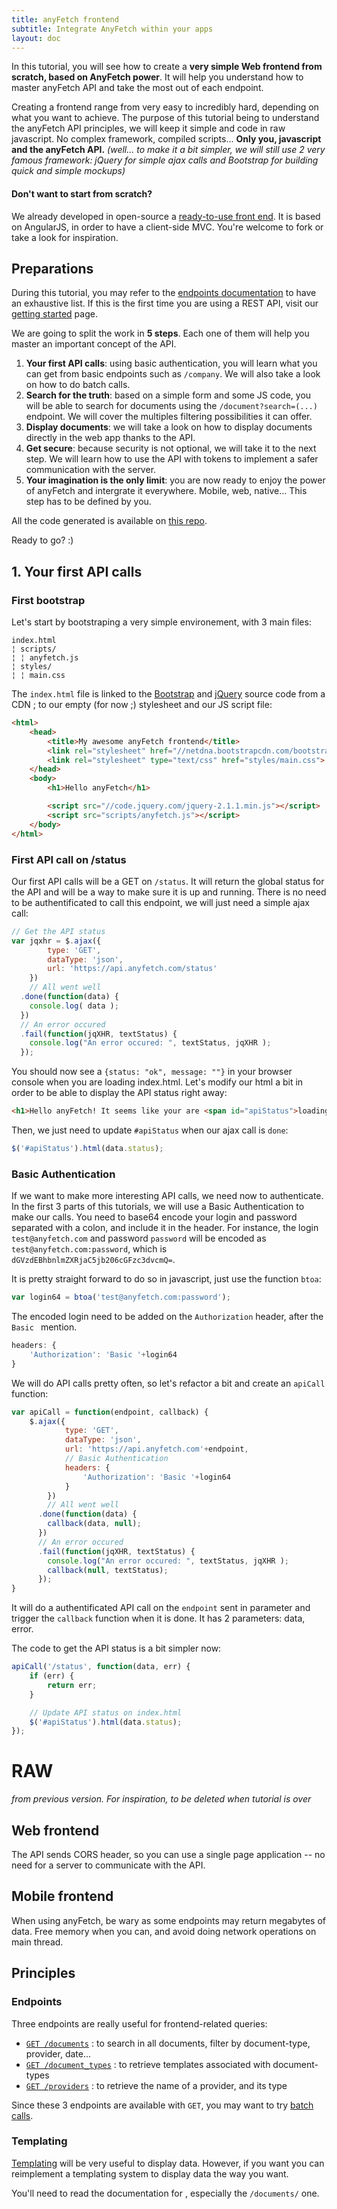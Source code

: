 ```yaml
---
title: anyFetch frontend
subtitle: Integrate AnyFetch within your apps
layout: doc
---
```


In this tutorial, you will see how to create a **very simple Web frontend from scratch, based on AnyFetch power**. It will help you understand how to master anyFetch API and take the most out of each endpoint.

Creating a frontend range from very easy to incredibly hard, depending on what you want to achieve. The purpose of this tutorial being to understand the anyFetch API principles, we will keep it simple and code in raw javascript. No complex framework, compiled scripts... **Only you, javascript and the anyFetch API.** *(well... to make it a bit simpler, we will still use 2 very famous framework: jQuery for simple ajax calls and Bootstrap for building quick and simple mockups)*

#### Don't want to start from scratch?

We already developed in open-source a [ready-to-use front end](https://github.com/Papiel/app.anyfetch.com). It is based on AngularJS, in order to have a client-side MVC. You're welcome to fork or take a look for inspiration.

## Preparations

During this tutorial, you may refer to the [endpoints documentation](/endpoints) to have an exhaustive list. If this is the first time you are using a REST API, visit our [getting started](/getting-started.html) page.

We are going to split the work in **5 steps**. Each one of them will help you master an important concept of the API.

1. **Your first API calls**: using basic authentication, you will learn what you can get from basic endpoints such as ```/company```. We will also take a look on how to do batch calls.
2. **Search for the truth**: based on a simple form and some JS code, you will be able to search for documents using the ```/document?search=(...)``` endpoint. We will cover the multiples filtering possibilities it can offer.
3. **Display documents**: we will take a look on how to display documents directly in the web app thanks to the API.
4. **Get secure**: because security is not optional, we will take it to the next step. We will learn how to use the API with tokens to implement a safer communication with the server.
5. **Your imagination is the only limit**: you are now ready to enjoy the power of anyFetch and intergrate it everywhere. Mobile, web, native... This step has to be defined by you.

All the code generated is available on [this repo](https://github.com/anyfetch/anyfetch-frontend-tuto).

Ready to go? :)

## 1. Your first API calls

### First bootstrap

Let's start by bootstraping a very simple environement, with 3 main files:

```
index.html
¦ scripts/
¦ ¦ anyfetch.js
¦ styles/
¦ ¦ main.css
```

The `index.html` file is linked to the [Bootstrap](http://getbootstrap.com/) and [jQuery](http://jquery.com/) source code from a CDN ; to our empty (for now ;) stylesheet and our JS script file:

```html
<html>
	<head>
		<title>My awesome anyFetch frontend</title>
		<link rel="stylesheet" href="//netdna.bootstrapcdn.com/bootstrap/3.1.1/css/bootstrap.min.css">
		<link rel="stylesheet" type="text/css" href="styles/main.css">
	</head>
	<body>
		<h1>Hello anyFetch</h1>

		<script src="//code.jquery.com/jquery-2.1.1.min.js"></script>
		<script src="scripts/anyfetch.js"></script>
	</body>
</html>
```

### First API call on /status

Our first API calls will be a GET on `/status`. It will return the global status for the API and will be a way to make sure it is up and running. There is no need to be authentificated to call this endpoint, we will just need a simple ajax call:

```javascript
// Get the API status
var jqxhr = $.ajax({
		type: 'GET',
		dataType: 'json',
		url: 'https://api.anyfetch.com/status'
	})
	// All went well
  .done(function(data) {
    console.log( data );
  })
  // An error occured
  .fail(function(jqXHR, textStatus) {
    console.log("An error occured: ", textStatus, jqXHR );
  });
```

You should now see a `{status: "ok", message: ""}` in your browser console when you are loading index.html. Let's modify our html a bit in order to be able to display the API status right away:

```html
<h1>Hello anyFetch! It seems like your are <span id="apiStatus">loading...</span></h1>
```

Then, we just need to update `#apiStatus` when our ajax call is `done`:

```javascript
$('#apiStatus').html(data.status);
```

### Basic Authentication

If we want to make more interesting API calls, we need now to authenticate. In the first 3 parts of this tutorials, we will use a Basic Authentication to make our calls. You need to base64 encode your login and password separated with a colon, and include it in the header. For instance, the login `test@anyfetch.com` and password `password` will be encoded as `test@anyfetch.com:password`, which is `dGVzdEBhbnlmZXRjaC5jb206cGFzc3dvcmQ=`.

It is pretty straight forward to do so in javascript, just use the function `btoa`:

```javascript
var login64 = btoa('test@anyfetch.com:password');
```

The encoded login need to be added on the `Authorization` header, after the `Basic ` mention. 

```javascript
headers: {
	'Authorization': 'Basic '+login64
}
```

We will do API calls pretty often, so let's refactor a bit and create an `apiCall` function:

```javascript
var apiCall = function(endpoint, callback) {
	$.ajax({
			type: 'GET',
			dataType: 'json',
			url: 'https://api.anyfetch.com'+endpoint,
			// Basic Authentication
			headers: {
				'Authorization': 'Basic '+login64
			}
		})
		// All went well
	  .done(function(data) {
	    callback(data, null);
	  })
	  // An error occured
	  .fail(function(jqXHR, textStatus) {
	    console.log("An error occured: ", textStatus, jqXHR );
	    callback(null, textStatus);
	  });
}
```

It will do a authentificated API call on the `endpoint` sent in parameter and trigger the `callback` function when it is done. It has 2 parameters: data, error.

The code to get the API status is a bit simpler now:

```javascript
apiCall('/status', function(data, err) {
	if (err) {
		return err;
	}

	// Update API status on index.html
	$('#apiStatus').html(data.status);
});
```

# RAW

*from previous version. For inspiration, to be deleted when tutorial is over*

## Web frontend
The API sends CORS header, so you can use a single page application -- no need for a server to communicate with the API.


## Mobile frontend
When using anyFetch, be wary as some endpoints may return megabytes of data. Free memory when you can, and avoid doing network operations on main thread.

## Principles
### Endpoints
Three endpoints are really useful for frontend-related queries:

* [`GET /documents`](/endpoints/#documents-documents-get) : to search in all documents, filter by document-type, provider, date...
* [`GET /document_types`](/endpoints/#document-types-document-types) : to retrieve templates associated with document-types
* [`GET /providers`](/endpoints/#providers-providers) : to retrieve the name of a provider, and its type

Since these 3 endpoints are available with `GET`, you may want to try [batch calls](/endpoints/#index-batch-calls).

### Templating
[Templating](/guides/concepts/templating.html) will be very useful to display data.
However, if you want you can reimplement a templating system to display data the way you want.

You'll need to read the documentation for , especially the `/documents/` one.
